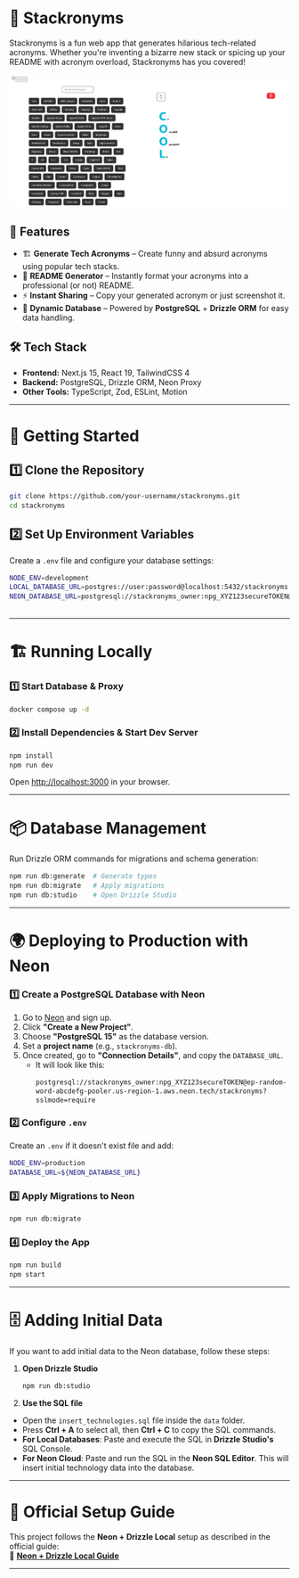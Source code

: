 # 🚀 Stackronyms

Stackronyms is a fun web app that generates hilarious tech-related acronyms. Whether you're inventing a bizarre new stack or spicing up your README with acronym overload, Stackronyms has you covered!

![Stackronyms Screenshot](./public/showcase.png)


## 🎉 Features
- 🏗️ **Generate Tech Acronyms** – Create funny and absurd acronyms using popular tech stacks.
- 📜 **README Generator** – Instantly format your acronyms into a professional (or not) README.
- ⚡ **Instant Sharing** – Copy your generated acronym or just screenshot it.
- 🔄 **Dynamic Database** – Powered by **PostgreSQL** + **Drizzle ORM** for easy data handling.

## 🛠️ Tech Stack
- **Frontend:** Next.js 15, React 19, TailwindCSS 4
- **Backend:** PostgreSQL, Drizzle ORM, Neon Proxy
- **Other Tools:** TypeScript, Zod, ESLint, Motion

---

# 🚀 Getting Started

## 1️⃣ Clone the Repository
```sh
git clone https://github.com/your-username/stackronyms.git  
cd stackronyms  
```  

## 2️⃣ Set Up Environment Variables
Create a `.env` file and configure your database settings:
```sh
NODE_ENV=development  
LOCAL_DATABASE_URL=postgres://user:password@localhost:5432/stackronyms  
NEON_DATABASE_URL=postgresql://stackronyms_owner:npg_XYZ123secureTOKEN@ep-random-word-abcdefg-pooler.us-region-1.aws.neon.tech/stackronyms?sslmode=require
  
```  

---

# 🏗️ Running Locally

### 1️⃣ Start Database & Proxy
```sh
docker compose up -d  
```  

### 2️⃣ Install Dependencies & Start Dev Server
```sh
npm install  
npm run dev  
```  

Open [http://localhost:3000](http://localhost:3000) in your browser.

---

# 📦 Database Management

Run Drizzle ORM commands for migrations and schema generation:

```sh
npm run db:generate  # Generate types  
npm run db:migrate   # Apply migrations  
npm run db:studio    # Open Drizzle Studio  
```  

---

# 🌍 Deploying to Production with Neon

### 1️⃣ Create a PostgreSQL Database with Neon

1. Go to [Neon](https://neon.tech) and sign up.
2. Click **"Create a New Project"**.
3. Choose **"PostgreSQL 15"** as the database version.
4. Set a **project name** (e.g., `stackronyms-db`).
5. Once created, go to **"Connection Details"**, and copy the `DATABASE_URL`.
    - It will look like this:
      ```
      postgresql://stackronyms_owner:npg_XYZ123secureTOKEN@ep-random-word-abcdefg-pooler.us-region-1.aws.neon.tech/stackronyms?sslmode=require
      ```

### 2️⃣ Configure `.env`
Create an `.env` if it doesn't exist file and add:
```sh
NODE_ENV=production  
DATABASE_URL=${NEON_DATABASE_URL}  
```  

### 3️⃣ Apply Migrations to Neon
```sh
npm run db:migrate  
```  

### 4️⃣ Deploy the App
```sh
npm run build  
npm start  
```

---

# 🗄️ Adding Initial Data

If you want to add initial data to the Neon database, follow these steps:

1. **Open Drizzle Studio**
   ```sh
   npm run db:studio
   ```
2. **Use the SQL file**
- Open the `insert_technologies.sql` file inside the `data` folder.
- Press **Ctrl + A** to select all, then **Ctrl + C** to copy the SQL commands.
- **For Local Databases**: Paste and execute the SQL in **Drizzle Studio's** SQL Console.
- **For Neon Cloud**: Paste and run the SQL in the **Neon SQL Editor**.
  This will insert initial technology data into the database.

---

# 📖 Official Setup Guide
This project follows the **Neon + Drizzle Local** setup as described in the official guide:  
🔗 **[Neon + Drizzle Local Guide](https://neon.tech/guides/drizzle-local-vercel)**

---
